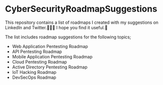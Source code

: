 # CyberSecurityRoadmapSuggestions
This repository contains a list of roadmaps I created with my suggestions on LinkedIn and Twitter.🤞🏻😌 I hope you find it useful.🌸

The list includes roadmap suggestions for the following topics;

- Web Application Pentesting Roadmap
- API Pentesting Roadmap
- Mobile Application Pentesting Roadmap
- Cloud Pentesting Roadmap
- Active Directory Pentesting Roadmap
- IoT Hacking Roadmap
- DevSecOps Roadmap

